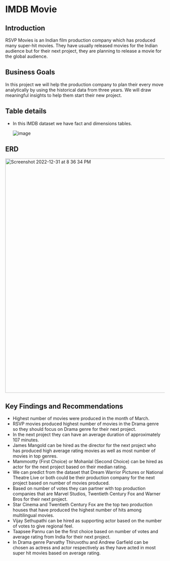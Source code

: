 # IMDB Movie 

## Introduction

RSVP Movies is an Indian film production company which has produced many super-hit movies. They have usually released movies for the Indian audience but for their next project, they are planning to release a movie for the global audience.

## Business Goals

In this project we will help the production company to plan their every move analytically by using the historical data from three years. We will draw meaningful insights to help them start their new project. 

## Table details 

- In this IMDB dataset we have fact and dimensions tables. 

    ![image](https://user-images.githubusercontent.com/31815562/210142165-998a4838-d4df-496e-9708-6a638fc88aa3.png)


## ERD 
	
<img width="740" alt="Screenshot 2022-12-31 at 8 36 34 PM" src="https://user-images.githubusercontent.com/31815562/210144397-08458ddf-fc01-4cd4-b8e7-c2045d4ab1d3.png">
 							
		
## Key Findings and Recommendations 

- Highest number of movies were produced in the month of March.
- RSVP movies produced highest number of movies in the Drama genre so they should focus on Drama genre for their
next project.
- In the next project they can have an average duration of approximately 107 minutes.
- James Mangold can be hired as the director for the next project who has produced high average rating movies as well as most number of movies in top genres.
- Mammootty (First Choice) or Mohanlal (Second Choice) can be hired as actor for the next project based on their median rating.
- We can predict from the dataset that Dream Warrior Pictures or National Theatre Live or both could be their production company for the next project based on number of movies produced.
- Based on number of votes they can partner with top production companies that are Marvel Studios, Twentieth Century Fox and Warner Bros for their next project.
- Star Cinema and Twentieth Century Fox are the top two production houses that have produced the highest number of hits among multilingual movies.
- Vijay Sethupathi can be hired as supporting actor based on the number of votes to give regional feel.
- Taapsee Pannu can be the first choice based on number of votes and average rating from India for their next project.
- In Drama genre Parvathy Thiruvothu and Andrew Garfield can be chosen as actress and actor respectively as they have acted in most super hit movies based on average rating.
